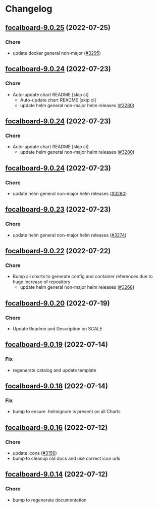 # Changelog



## [focalboard-9.0.25](https://github.com/truecharts/apps/compare/focalboard-9.0.24...focalboard-9.0.25) (2022-07-25)

### Chore

- update docker general non-major ([#3295](https://github.com/truecharts/apps/issues/3295))




## [focalboard-9.0.24](https://github.com/truecharts/apps/compare/focalboard-9.0.23...focalboard-9.0.24) (2022-07-23)

### Chore

- Auto-update chart README [skip ci]
  - Auto-update chart README [skip ci]
  - update helm general non-major helm releases ([#3280](https://github.com/truecharts/apps/issues/3280))




## [focalboard-9.0.24](https://github.com/truecharts/apps/compare/focalboard-9.0.23...focalboard-9.0.24) (2022-07-23)

### Chore

- Auto-update chart README [skip ci]
  - update helm general non-major helm releases ([#3280](https://github.com/truecharts/apps/issues/3280))




## [focalboard-9.0.24](https://github.com/truecharts/apps/compare/focalboard-9.0.23...focalboard-9.0.24) (2022-07-23)

### Chore

- update helm general non-major helm releases ([#3280](https://github.com/truecharts/apps/issues/3280))




## [focalboard-9.0.23](https://github.com/truecharts/apps/compare/focalboard-9.0.22...focalboard-9.0.23) (2022-07-23)

### Chore

- update helm general non-major helm releases ([#3274](https://github.com/truecharts/apps/issues/3274))




## [focalboard-9.0.22](https://github.com/truecharts/apps/compare/focalboard-9.0.20...focalboard-9.0.22) (2022-07-22)

### Chore

- Bump all charts to generate config and container references due to huge increase of repository
  - update helm general non-major helm releases ([#3268](https://github.com/truecharts/apps/issues/3268))



## [focalboard-9.0.20](https://github.com/truecharts/apps/compare/focalboard-9.0.19...focalboard-9.0.20) (2022-07-19)

### Chore

- Update Readme and Description on SCALE



## [focalboard-9.0.19](https://github.com/truecharts/apps/compare/focalboard-9.0.18...focalboard-9.0.19) (2022-07-14)

### Fix

- regenerate catalog and update template



## [focalboard-9.0.18](https://github.com/truecharts/apps/compare/focalboard-9.0.16...focalboard-9.0.18) (2022-07-14)

### Fix

- bump to ensure .helmignore is present on all Charts



## [focalboard-9.0.16](https://github.com/truecharts/apps/compare/focalboard-9.0.14...focalboard-9.0.16) (2022-07-12)

### Chore

- update icons ([#3156](https://github.com/truecharts/apps/issues/3156))
- bump to cleanup old docs and use correct icon urls



## [focalboard-9.0.14](https://github.com/truecharts/apps/compare/focalboard-9.0.13...focalboard-9.0.14) (2022-07-12)

### Chore

- bump to regenerate documentation
